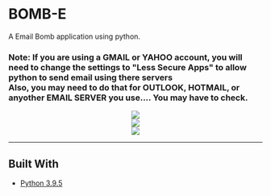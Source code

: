 # BOMB-E

A Email Bomb application using python.

### Note: If you are using a GMAIL or YAHOO account, you will need to change the settings to "Less Secure Apps" to allow python to send email using there servers <br> Also, you may need to do that for OUTLOOK, HOTMAIL, or anyother EMAIL SERVER you use.... You may have to check.

<p align = center>
<img src= "https://github.com/rahulnath2904/BomB-E/blob/main/folder/1.png"  />
 <br>
 <img src= "https://github.com/rahulnath2904/BomB-E/blob/main/folder/2.png"  />
 <br>
 <img src= "https://github.com/rahulnath2904/BomB-E/blob/main/folder/3.png"  />
 
</p>

<hr>

## Built With

- [Python 3.9.5](https://www.python.org/)
